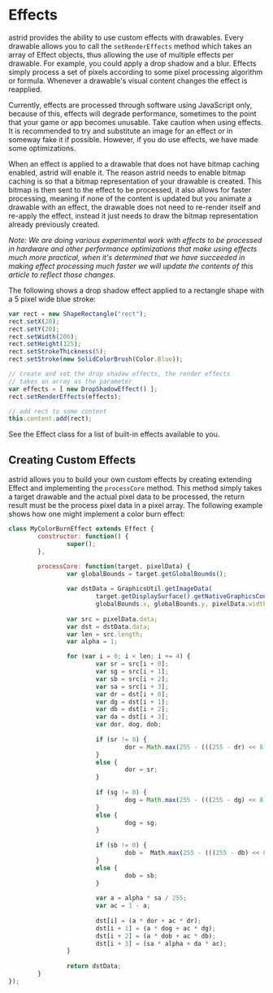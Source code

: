 # Effects

astrid provides the ability to use custom effects with drawables. Every drawable allows you to call the `setRenderEffects` method which takes an array of Effect objects, thus allowing the use of multiple effects per drawable. For example, you could apply a drop shadow and a blur. Effects simply process a set of pixels according to some pixel processing algorithm or formula. Whenever a drawable's visual content changes the effect is reapplied.

Currently, effects are processed through software using JavaScript only, because of this, effects will degrade performance, sometimes to the point that your game or app becomes unusable. Take caution when using effects. It is recommended to try and substitute an image for an effect or in someway fake it if possible. However, if you do use effects, we have made some optimizations.

When an effect is applied to a drawable that does not have bitmap caching enabled, astrid will enable it. The reason astrid needs to enable bitmap caching is so that a bitmap representation of your drawable is created. This bitmap is then sent to the effect to be processed, it also allows for faster processing, meaning if none of the content is updated but you animate a drawable with an effect, the drawable does not need to re-render itself and re-apply the effect, instead it just needs to draw the bitmap representation already previously created.

_Note: We are doing various experimental work with effects to be processed in hardware and other performance optimizations that make using effects much more practical, when it's determined that we have succeeded in making effect processing much faster we will update the contents of this article to reflect those changes._

The following shows a drop shadow effect applied to a rectangle shape with a 5 pixel wide blue stroke:

```js
var rect = new ShapeRectangle("rect");
rect.setX(20);
rect.setY(20);
rect.setWidth(200);
rect.setHeight(125);
rect.setStrokeThickness(5);
rect.setStroke(new SolidColorBrush(Color.Blue));

// create and set the drop shadow effects, the render effects
// takes an array as the parameter
var effects = [ new DropShadowEffect() ];
rect.setRenderEffects(effects);

// add rect to some content
this.content.add(rect);
```

See the Effect class for a list of built-in effects available to you.


## Creating Custom Effects

astrid allows you to build your own custom effects by creating extending Effect and implementing the `processCore` method. This method simply takes a target drawable and the actual pixel data to be processed, the return result must be the process pixel data in a pixel array. The following example shows how one might implement a color burn effect:

```js
class MyColorBurnEffect extends Effect {
        constructor: function() {
                super();
        },

        processCore: function(target, pixelData) {
                var globalBounds = target.getGlobalBounds();
                
                var dstData = GraphicsUtil.getImageData(
                        target.getDisplaySurface().getNativeGraphicsContext(), 
                        globalBounds.x, globalBounds.y, pixelData.width, pixelData.height, true);
                        
                var src = pixelData.data;
                var dst = dstData.data;
                var len = src.length;
                var alpha = 1;

                for (var i = 0; i < len; i += 4) {
                        var sr = src[i + 0];
                        var sg = src[i + 1];
                        var sb = src[i + 2];
                        var sa = src[i + 3];
                        var dr = dst[i + 0];
                        var dg = dst[i + 1];
                        var db = dst[i + 2];
                        var da = dst[i + 3];
                        var dor, dog, dob;
                        
                        if (sr != 0) {
                                dor = Math.max(255 - (((255 - dr) << 8) / sr), 0);
                        }
                        else {
                                dor = sr;
                        }
                        
                        if (sg != 0) {
                                dog = Math.max(255 - (((255 - dg) << 8) / sg), 0);
                        }
                        else {
                                dog = sg;
                        }
                        
                        if (sb != 0) {
                                dob =  Math.max(255 - (((255 - db) << 8) / sb), 0);
                        }
                        else {
                                dob = sb;
                        }
                        
                        var a = alpha * sa / 255;
                        var ac = 1 - a;
   
                        dst[i] = (a * dor + ac * dr);
                        dst[i + 1] = (a * dog + ac * dg);
                        dst[i + 2] = (a * dob + ac * db);
                        dst[i + 3] = (sa * alpha + da * ac);
                }
                
                return dstData;
        }
});
```
